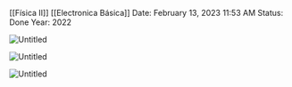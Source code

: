 [[Física II]] [[Electronica Básica]]
Date: February 13, 2023 11:53 AM
Status: Done
Year: 2022

![Untitled](Images/Capacitor%20de%20placas%20paralelas/Untitled.png)

![Untitled](Images/Capacitor%20de%20placas%20paralelas/Untitled%201.png)

![Untitled](Images/Capacitor%20de%20placas%20paralelas/Untitled%202.png)